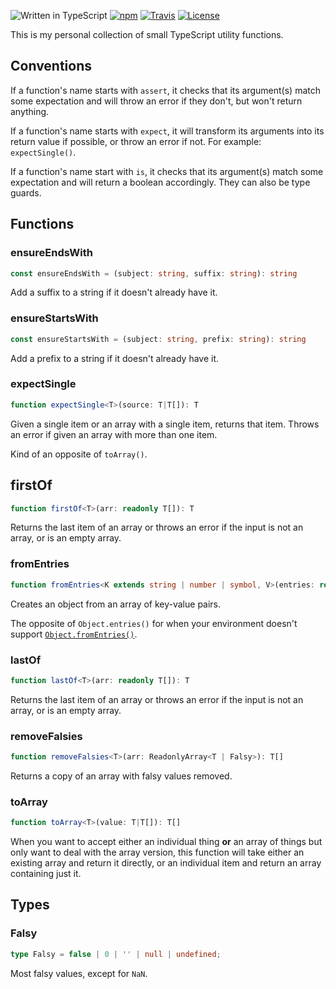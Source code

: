 ![Written in TypeScript](https://flat.badgen.net/badge/icon/typescript?icon=typescript&label) [![npm](https://flat.badgen.net/npm/v/@mtti/funcs?icon=npm)](https://www.npmjs.com/package/@mtti/funcs) [![Travis](https://flat.badgen.net/travis/mtti/funcs?icon=travis)](https://travis-ci.org/mtti/funcs) [![License](https://flat.badgen.net/github/license/mtti/funcs)](https://github.com/mtti/funcs/blob/master/LICENSE)

This is my personal collection of small TypeScript utility functions.

## Conventions

If a function's name starts with `assert`, it checks that its argument(s) match some expectation and will throw an error if they don't, but won't return anything.

If a function's name starts with `expect`, it will transform its arguments into its return value if possible, or throw an error if not. For example: `expectSingle()`.

If a function's name start with `is`, it checks that its argument(s) match some expectation and will return a boolean accordingly. They can also be type guards.

## Functions

### ensureEndsWith

```typescript
const ensureEndsWith = (subject: string, suffix: string): string
```

Add a suffix to a string if it doesn't already have it.

### ensureStartsWith

```typescript
const ensureStartsWith = (subject: string, prefix: string): string
```

Add a prefix to a string if it doesn't already have it.

### expectSingle

```typescript
function expectSingle<T>(source: T|T[]): T
```

Given a single item or an array with a single item, returns that item. Throws an error if given an array with more than one item.

Kind of an opposite of `toArray()`.

## firstOf

```typescript
function firstOf<T>(arr: readonly T[]): T
```

Returns the last item of an array or throws an error if the input is not an array, or is an empty array.

### fromEntries

```typescript
function fromEntries<K extends string | number | symbol, V>(entries: readonly [string, V][]): Record<K, V>
```

Creates an object from an array of key-value pairs.

The opposite of `Object.entries()` for when your environment doesn't support [`Object.fromEntries()`](https://developer.mozilla.org/en-US/docs/Web/JavaScript/Reference/Global_Objects/Object/fromEntries).

### lastOf

```typescript
function lastOf<T>(arr: readonly T[]): T
```

Returns the last item of an array or throws an error if the input is not an array, or is an empty array.

### removeFalsies

```typescript
function removeFalsies<T>(arr: ReadonlyArray<T | Falsy>): T[]
```

Returns a copy of an array with falsy values removed.

### toArray

```typescript
function toArray<T>(value: T|T[]): T[]
```

When you want to accept either an individual thing **or** an array of things but only want to deal with the array version, this function will take either an existing array and return it directly, or an individual item and return an array containing just it.

## Types

### Falsy

```typescript
type Falsy = false | 0 | '' | null | undefined;
```

Most falsy values, except for `NaN`.
